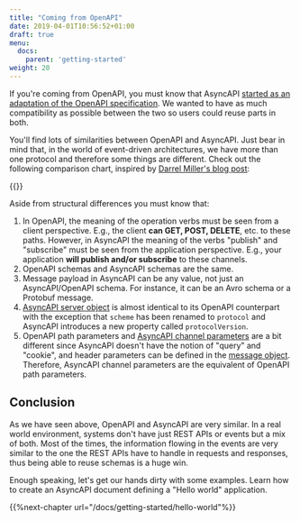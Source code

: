 ```yaml
---
title: "Coming from OpenAPI"
date: 2019-04-01T10:56:52+01:00
draft: true
menu:
  docs:
    parent: 'getting-started'
weight: 20
---
```


If you're coming from OpenAPI, you must know that AsyncAPI [started as an adaptation of the OpenAPI specification](https://medium.com/asyncapi/whats-new-on-asyncapi-lots-2d9019a1869d). We wanted to have as much compatibility as possible between the two so users could reuse parts in both.

You'll find lots of similarities between OpenAPI and AsyncAPI. Just bear in mind that, in the world of event-driven architectures, we have more than one protocol and therefore some things are different. Check out the following comparison chart, inspired by [Darrel Miller's blog post](https://www.openapis.org/news/blogs/2016/10/tdc-structural-improvements-explaining-30-spec-part-2):

{{<openapi-comparison>}}

Aside from structural differences you must know that:

1. In OpenAPI, the meaning of the operation verbs must be seen from a client perspective. E.g., the client **can GET, POST, DELETE**, etc. to these paths. However, in AsyncAPI the meaning of the verbs "publish" and "subscribe" must be seen from the application perspective. E.g., your application **will publish and/or subscribe** to these channels.
2. OpenAPI schemas and AsyncAPI schemas are the same.
3. Message payload in AsyncAPI can be any value, not just an AsyncAPI/OpenAPI schema. For instance, it can be an Avro schema or a Protobuf message.
4. [AsyncAPI server object](/docs/specifications/2.0.0-rc1/#serverObject) is almost identical to its OpenAPI counterpart with the exception that `scheme` has been renamed to `protocol` and AsyncAPI introduces a new property called `protocolVersion`.
5. OpenAPI path parameters and [AsyncAPI channel parameters](/docs/specifications/2.0.0-rc1/#parameterObject) are a bit different since AsyncAPI doesn't have the notion of "query" and "cookie", and header parameters can be defined in the [message object](/docs/specifications/2.0.0-rc1/#messageObject). Therefore, AsyncAPI channel parameters are the equivalent of OpenAPI path parameters.

## Conclusion

As we have seen above, OpenAPI and AsyncAPI are very similar. In a real world environment, systems don't have just REST APIs or events but a mix of both. Most of the times, the information flowing in the events are very similar to the one the REST APIs have to handle in requests and responses, thus being able to reuse schemas is a huge win.

Enough speaking, let's get our hands dirty with some examples. Learn how to create an AsyncAPI document defining a "Hello world" application.

{{%next-chapter url="/docs/getting-started/hello-world"%}}
